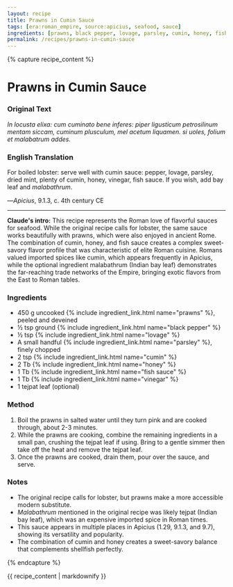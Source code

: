 ```yaml
---
layout: recipe
title: Prawns in Cumin Sauce
tags: [era:roman_empire, source:apicius, seafood, sauce]
ingredients: [prawns, black pepper, lovage, parsley, cumin, honey, fish sauce, vinegar, tejpat]
permalink: /recipes/prawns-in-cumin-sauce
---
```


{% capture recipe_content %}
# Prawns in Cumin Sauce

### Original Text
*In locusta elixa: cum cuminato bene inferes: piper ligusticum petrosilinum mentam siccam, cuminum plusculum, mel acetum liquamen. si uoles, folium et malabatrum addes.*

### English Translation
For boiled lobster: serve well with cumin sauce: pepper, lovage, parsley, dried mint, plenty of cumin, honey, vinegar, fish sauce. If you wish, add bay leaf and *malabathrum*.

—*Apicius*, 9.1.3, c. 4th century CE

___

**Claude's intro:** This recipe represents the Roman love of flavorful sauces for seafood. While the original recipe calls for lobster, the same sauce works beautifully with prawns, which were also enjoyed in ancient Rome. The combination of cumin, honey, and fish sauce creates a complex sweet-savory flavor profile that was characteristic of elite Roman cuisine. Romans valued imported spices like cumin, which appears frequently in Apicius, while the optional ingredient malabathrum (Indian bay leaf) demonstrates the far-reaching trade networks of the Empire, bringing exotic flavors from the East to Roman tables.

### Ingredients
- 450 g uncooked {% include ingredient_link.html name="prawns" %}, peeled and deveined
- ½ tsp ground {% include ingredient_link.html name="black pepper" %}
- ½ tsp {% include ingredient_link.html name="lovage" %}
- A small handful {% include ingredient_link.html name="parsley" %}, finely chopped
- 2 tsp {% include ingredient_link.html name="cumin" %}
- 2 Tb {% include ingredient_link.html name="honey" %}
- 1 Tb {% include ingredient_link.html name="fish sauce" %}
- 1 Tb {% include ingredient_link.html name="vinegar" %}
- 1 tejpat leaf (optional)

### Method
1. Boil the prawns in salted water until they turn pink and are cooked through, about 2-3 minutes.
2. While the prawns are cooking, combine the remaining ingredients in a small pan, crushing the tejpat leaf if using. Bring to a gentle simmer then take off the heat and remove the tejpat leaf.
3. Once the prawns are cooked, drain them, pour over the sauce, and serve.

### Notes
- The original recipe calls for lobster, but prawns make a more accessible modern substitute.
- *Malabathrum* mentioned in the original recipe was likely tejpat (Indian bay leaf), which was an expensive imported spice in Roman times.
- This sauce appears in multiple places in Apicius (1.29, 9.1.3, and 9.7), showing its versatility and popularity.
- The combination of cumin and honey creates a sweet-savory balance that complements shellfish perfectly.

{% endcapture %}

{{ recipe_content | markdownify }}